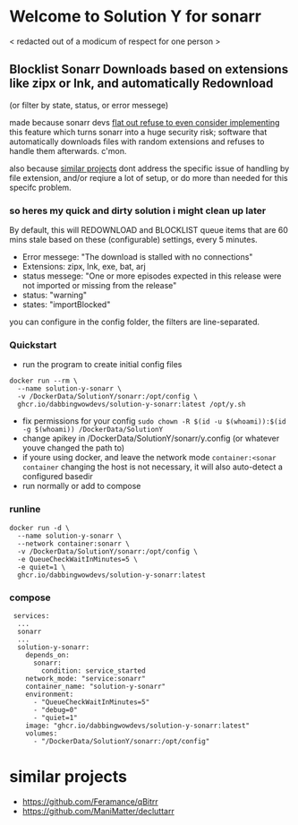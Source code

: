 # Welcome to Solution Y for sonarr

< redacted out of a modicum of respect for one person >




## Blocklist Sonarr Downloads based on extensions like zipx or lnk, and automatically Redownload

(or filter by state, status, or error messege)

made because sonarr devs [flat out refuse to even consider implementing](https://github.com/Sonarr/Sonarr/issues/3709#issuecomment-640946646) this feature which turns sonarr into a huge security risk; software that automatically downloads files with random extensions and refuses to handle them afterwards. c'mon.

also because [similar projects](https://github.com/DabbingWowDevs/SolutionY-Sonarr/blob/main/README.md#similar-projects) dont address the specific issue of handling by file extension, and/or reqiure a lot of setup, or do more than needed for this specifc problem.

### so heres my quick and dirty solution i might clean up later

By default, this will REDOWNLOAD and BLOCKLIST queue items that are 60 mins stale based on these (configurable) settings, every 5 minutes.

-   Error messege: "The download is stalled with no connections"
-   Extensions: zipx, lnk, exe, bat, arj
-   status messege: "One or more episodes expected in this release were not imported or missing from the release"
-   status: "warning"
-   states: "importBlocked"

you can configure in the config folder, the filters are line-separated.

### Quickstart

-   run the program to create initial config files

```
docker run --rm \
  --name solution-y-sonarr \
  -v /DockerData/SolutionY/sonarr:/opt/config \
  ghcr.io/dabbingwowdevs/solution-y-sonarr:latest /opt/y.sh
```

-   fix permissions for your config `sudo chown -R $(id -u $(whoami)):$(id -g $(whoami)) /DockerData/SolutionY`
-   change apikey in /DockerData/SolutionY/sonarr/y.config (or whatever youve changed the path to)
-   if youre using docker, and leave the network mode `container:<sonar container` changing the host is not necessary, it will also auto-detect a configured basedir 
-   run normally or add to compose

### runline

```
docker run -d \
  --name solution-y-sonarr \
  --network container:sonarr \
  -v /DockerData/SolutionY/sonarr:/opt/config \
  -e QueueCheckWaitInMinutes=5 \
  -e quiet=1 \
  ghcr.io/dabbingwowdevs/solution-y-sonarr:latest
```

### compose

```
 services:
  ...
  sonarr
  ...
  solution-y-sonarr:
    depends_on:
      sonarr:
        condition: service_started
    network_mode: "service:sonarr"
    container_name: "solution-y-sonarr"
    environment:
      - "QueueCheckWaitInMinutes=5"
      - "debug=0"
      - "quiet=1"
    image: "ghcr.io/dabbingwowdevs/solution-y-sonarr:latest"
    volumes:
      - "/DockerData/SolutionY/sonarr:/opt/config"
```


# similar projects
- https://github.com/Feramance/qBitrr
- https://github.com/ManiMatter/decluttarr
